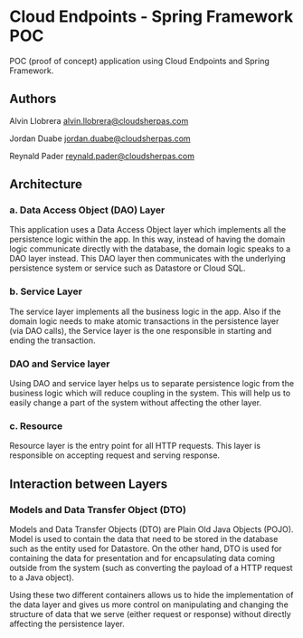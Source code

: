 Cloud Endpoints - Spring Framework POC
==================

POC (proof of concept) application using Cloud Endpoints and Spring Framework.

## Authors ##

Alvin Llobrera <alvin.llobrera@cloudsherpas.com>

Jordan Duabe <jordan.duabe@cloudsherpas.com>

Reynald Pader <reynald.pader@cloudsherpas.com>

## Architecture ##
### a. Data Access Object (DAO) Layer ###

This application uses a Data Access Object layer which implements all the persistence logic within the app. In this way, instead of having the domain logic communicate directly with the database, the domain logic speaks to a DAO layer instead. This DAO layer then communicates with the underlying persistence system or service such as Datastore or Cloud SQL.

### b. Service Layer ###

The service layer implements all the business logic in the app. Also if the domain logic needs to make atomic transactions in the persistence layer (via DAO calls), the Service layer is the one responsible in starting and ending the transaction.

### DAO and Service layer ###

Using DAO and service layer helps us to separate persistence logic from the business logic which will reduce coupling in the system. This will help us to easily change a part of the system without affecting the other layer.

### c. Resource ###

Resource layer is the entry point for all HTTP requests. This layer is responsible on accepting request and serving response.


## Interaction between Layers ##

### Models and Data Transfer Object (DTO) ###

Models and Data Transfer Objects (DTO) are Plain Old Java Objects (POJO). Model is used to contain the data that need to be stored in the database such as the entity used for Datastore. On the other hand, DTO is used for containing the data for presentation and for encapsulating data coming outside from the system (such as converting the payload of a HTTP request to a Java object).

Using these two different containers allows us to hide the implementation of the data layer and gives us more control on manipulating and changing the structure of data that we serve (either request or response) without directly affecting the persistence layer.

